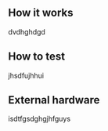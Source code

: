 <!---

This file is used to generate your project datasheet. Please fill in the information below and delete any unused
sections.

You can also include images in this folder and reference them in the markdown. Each image must be less than
512 kb in size, and the combined size of all images must be less than 1 MB.
-->

## How it works

dvdhghdgd

## How to test

jhsdfujhhui

## External hardware

isdtfgsdghgjhfguys
